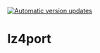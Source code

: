 [![Automatic version updates](https://github.com/ZOSOpenTools/lz4port/actions/workflows/bump.yml/badge.svg)](https://github.com/ZOSOpenTools/lz4port/actions/workflows/bump.yml)

# lz4port
